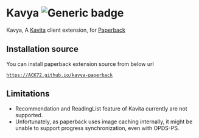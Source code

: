 # Kavya ![Generic badge](https://img.shields.io/badge/version-1.1.3-green.svg)
Kavya, A [Kavita](https://www.kavitareader.com/) client extension, for [Paperback](https://paperback.moe/)


## Installation source
You can install paperback extension source from below url

[`https://ACK72.github.io/kavya-paperback`](https://ACK72.github.io/kavya-paperback)

## Limitations

- Recommendation and ReadingList feature of Kavita currently are not supported.
- Unfortunately, as paperback uses image caching internally, it might be unable to support progress synchronization, even with OPDS-PS.
